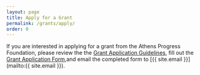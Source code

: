 ```yaml
---
layout: page
title: Apply for a Grant
permalink: /grants/apply/
order: 0
---
```


If you are interested in applying for a grant from the Athens Progress Foundation, please review the the [Grant Application Guidelines](https://drive.google.com/file/d/1hGIYOg4yT_zIgicczGS1zm31LlZ5X0TX/view?usp=sharing), fill out the [Grant Application Form](https://drive.google.com/file/d/1hGIYOg4yT_zIgicczGS1zm31LlZ5X0TX/view?usp=sharing),and email the completed form to [{{ site.email }}](mailto:{{ site.email }}).
